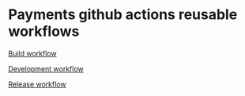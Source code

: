 # Payments github actions reusable workflows

[Build workflow](./BUILD.md)

[Development workflow](./DEPLOY_DEV.md)

[Release workflow](./RELEASE.md)

